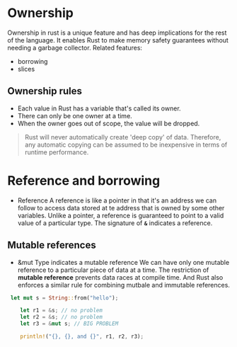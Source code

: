 # Ownership

Ownership in rust is a unique feature and has deep implications for the rest of the language. It enables Rust to make memory safety guarantees without needing a garbage collector.
Related features:

- borrowing
- slices

## Ownership rules

- Each value in Rust has a variable that's called its owner.
- There can only be one owner at a time.
- When the owner goes out of scope, the value will be dropped.

> Rust will never automatically create 'deep copy' of data. Therefore, any automatic copying can be assumed to be inexpensive in terms of runtime performance.

# Reference and borrowing

- Reference
  A reference is like a pointer in that it's an address we can follow to access data stored at te address that is owned by some other variables. Unlike a pointer, a reference is guaranteed to point to a valid value of a particular type. The signature of **`&`** indicates a reference.

## Mutable references

- &mut Type indicates a mutable reference
  We can have only one mutable reference to a particular piece of data at a time.
  The restriction of **mutable reference** prevents data races at compile time. And Rust also enforces a similar rule for combining mutbale and immutable references.

```Rust
 let mut s = String::from("hello");

    let r1 = &s; // no problem
    let r2 = &s; // no problem
    let r3 = &mut s; // BIG PROBLEM

    println!("{}, {}, and {}", r1, r2, r3);
```
